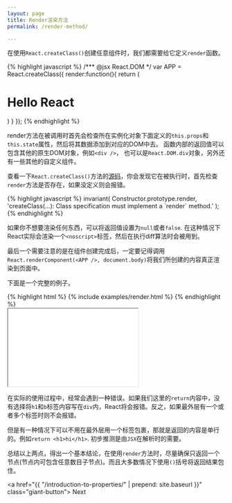 ```yaml
---
layout: page
title: Render渲染方法
permalink: /render-method/

---
```


在使用`React.createClass()`创建任意组件时，我们都需要给它定义`render`函数。

<div class="example-row-1">
  <div class="example">
  {% highlight javascript %}
  /*** @jsx React.DOM */
  var APP = React.createClass({
      render:function(){
          return (
              <h1>Hello React</h1>
              <Widget />
          )
      }
  });
  {% endhighlight %}
  </div>
</div>

render方法在被调用时首先会检查所在实例化对象下面定义的`this.props`和`this.state`属性，然后将其数据添加到对应的DOM中去。
函数内部的返回值可以包含其他的原生DOM对象，例如`<div />`， 也可以是`React.DOM.div`对象，另外还有一些其他的自定义组件。

查看一下`React.createClass()`方法的[源码](https://github.com/facebook/react/blob/master/src/core/ReactCompositeComponent.js#L1355)，你会发现它在被执行时，首先检查`render`方法是否存在，如果没定义则会报错。

<div class="example-row-1">
  <div class="example">
  {% highlight javascript %}
invariant(
  Constructor.prototype.render,
  'createClass(...): Class specification must implement a `render` method.'
);
  {% endhighlight %}
  </div>
</div>

如果你不想要渲染任何东西，可以将返回值设置为`null`或者`false`. 在这种情况下React实际会渲染一个`<noscript>`标签，然后在执行diff算法时会被用到。

最后一个需要注意的是在组件创建完成后，一定要记得调用`React.renderComponent(<APP />, document.body)`将我们所创建的内容真正渲染到页面中。

下面是一个完整的例子。

<div class="example-row-2">
  <div class="example">
    {% highlight html %}
      {% include examples/render.html %}
    {% endhighlight %}
  </div>

  <iframe class="example"
    height="180"
    src="{{ "/examples/render.html" | prepend: site.baseurl }}">
  </iframe>
</div>

在实际的使用过程中，经常会遇到一种错误。如果我们这里的`return`内容中，没有选择将`h1`和`b`标签内容写在`div`内，React将会报错。反之，如果最外层有一个或者多个标签时则不会报错。

但是有一种情况下可以不用在最外层用一个标签包裹，那就是返回的内容是单行的。例如`return <h1>hi</h1>`. 初步推测是由`JSX`在解析时的需要。

总结以上两点，得出一个基本结论，在使用`render`方法时，尽量确保只返回一个节点(节点内可包含任意数目子节点)。而且大多数情况下使用`()`括号将返回结果包住。

<a href="{{ "/introduction-to-properties/" | prepend: site.baseurl }}" class="giant-button">
  Next
</a>
